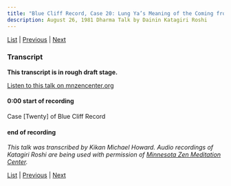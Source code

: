 ```yaml
---
title: "Blue Cliff Record, Case 20: Lung Ya’s Meaning of the Coming from the West – Talk 1"
description: August 26, 1981 Dharma Talk by Dainin Katagiri Roshi
---
```


[List](list#1981) \| 
[Previous](unfinished-1981-1) \| 
[Next](unfinished-1981-2) 

### Transcript

**This transcript is in rough draft stage.**

<a href="https://www.mnzencenter.org/the-dainin-katagiri-audio-archive/blue-cliff-record-case-20-lecture-1" target="_blank">Listen to this talk on mnzencenter.org</a>

<a name="000"></a>
#### 0:00 start of recording


Case [Twenty] of Blue Cliff Record




#### end of recording


*This talk was transcribed by Kikan Michael Howard. Audio recordings of Katagiri Roshi are being used with permission of [Minnesota Zen Meditation Center](https://www.mnzencenter.org/katagiri-project.html).*

[List](list#1981) \| 
[Previous](unfinished-1981-1) \| 
[Next](unfinished-1981-2)